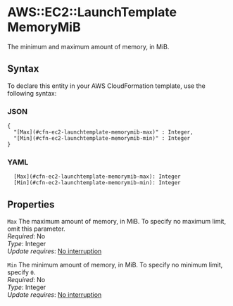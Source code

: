 # AWS::EC2::LaunchTemplate MemoryMiB<a name="aws-properties-ec2-launchtemplate-memorymib"></a>

The minimum and maximum amount of memory, in MiB\.

## Syntax<a name="aws-properties-ec2-launchtemplate-memorymib-syntax"></a>

To declare this entity in your AWS CloudFormation template, use the following syntax:

### JSON<a name="aws-properties-ec2-launchtemplate-memorymib-syntax.json"></a>

```
{
  "[Max](#cfn-ec2-launchtemplate-memorymib-max)" : Integer,
  "[Min](#cfn-ec2-launchtemplate-memorymib-min)" : Integer
}
```

### YAML<a name="aws-properties-ec2-launchtemplate-memorymib-syntax.yaml"></a>

```
  [Max](#cfn-ec2-launchtemplate-memorymib-max): Integer
  [Min](#cfn-ec2-launchtemplate-memorymib-min): Integer
```

## Properties<a name="aws-properties-ec2-launchtemplate-memorymib-properties"></a>

`Max` <a name="cfn-ec2-launchtemplate-memorymib-max"></a>
The maximum amount of memory, in MiB\. To specify no maximum limit, omit this parameter\.  
_Required_: No  
_Type_: Integer  
_Update requires_: [No interruption](https://docs.aws.amazon.com/AWSCloudFormation/latest/UserGuide/using-cfn-updating-stacks-update-behaviors.html#update-no-interrupt)

`Min` <a name="cfn-ec2-launchtemplate-memorymib-min"></a>
The minimum amount of memory, in MiB\. To specify no minimum limit, specify `0`\.  
_Required_: No  
_Type_: Integer  
_Update requires_: [No interruption](https://docs.aws.amazon.com/AWSCloudFormation/latest/UserGuide/using-cfn-updating-stacks-update-behaviors.html#update-no-interrupt)
